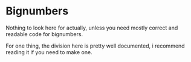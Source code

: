 # Bignumbers
Nothing to look here for actually, unless you need mostly correct and readable code for bignumbers.

For one thing, the division here is pretty well documented, i recommend reading it if you need to make one.
